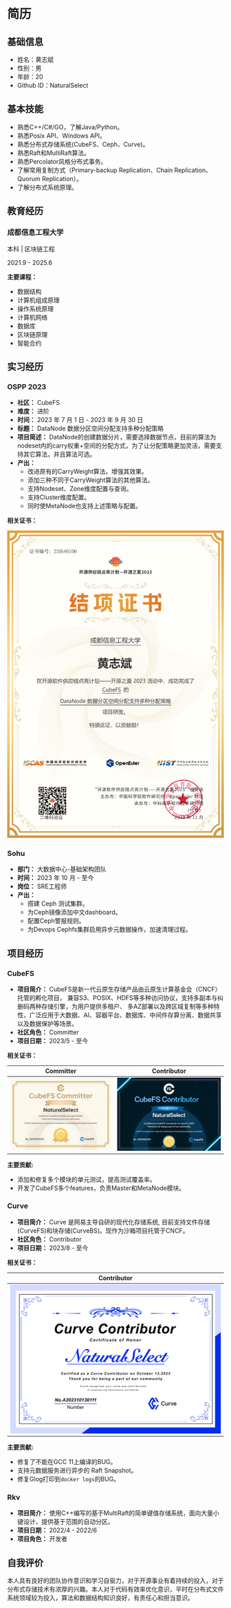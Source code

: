 # 简历

## 基础信息

* 姓名：黄志斌
* 性别：男
* 年龄：20
* Github ID：NaturalSelect
<!-- * 邮箱：2145973003@qq.com -->
<!-- * 手机号： +86 15915145280 -->

## 基本技能

* 熟悉C++/C#/GO，了解Java/Python。
* 熟悉Posix API、Windows API。
* 熟悉分布式存储系统(CubeFS、Ceph、Curve)。
* 熟悉Raft和MultiRaft算法。
* 熟悉Percolator风格分布式事务。
* 了解常用复制方式（Primary-backup Replication、Chain Replication、Quorum Replication）。
* 了解分布式系统原理。

## 教育经历

### 成都信息工程大学

本科 | 区块链工程

2021.9 - 2025.6

**主要课程：**
* 数据结构
* 计算机组成原理
* 操作系统原理
* 计算机网络
* 数据库
* 区块链原理
* 智能合约

## 实习经历

### OSPP 2023

* **社区：** CubeFS
* **难度：** 进阶
* **时间：** 2023 年 7 月 1 日 - 2023 年 9 月 30 日
* **标题：** DataNode 数据分区空间分配支持多种分配策略
* **项目简述：** DataNode的创建数据分片，需要选择数据节点，目前的算法为nodeset内的carry权重+空间的分配方式，为了让分配策略更加灵活，需要支持其它算法，并且算法可选。
* **产出：**
  * 改进原有的CarryWeight算法，增强其效果。
  * 添加三种不同于CarryWeight算法的其他算法。
  * 支持Nodeset、Zone维度配置与查询。
  * 支持Cluster维度配置。
  * 同时使MetaNode也支持上述策略与配置。

**相关证书：**

![OSPP 2023](./OSPP%202023.png)

### Sohu

* **部门：** 大数据中心-基础架构团队
* **时间：** 2023 年 10 月 - 至今
* **岗位：** SRE工程师
* **产出：**
    * 搭建 Ceph 测试集群。
    * 为Ceph镜像添加中文dashboard。
    * 配置Ceph警报规则。
    * 为Devops Cephfs集群启用异步元数据操作，加速清理过程。

## 项目经历

### CubeFS

* **项目简介：** CubeFS是新一代云原生存储产品由云原生计算基金会（CNCF）托管的孵化项目， 兼容S3、POSIX、HDFS等多种访问协议，支持多副本与纠删码两种存储引擎，为用户提供多租户、 多AZ部署以及跨区域复制等多种特性，广泛应用于大数据、AI、容器平台、数据库、中间件存算分离、数据共享以及数据保护等场景。
* **社区角色：** Committer
* **项目日期：** 2023/5 - 至今

**相关证书：**

|Committer|Contributor|
|-|-|
|![Committer](./CubeFS%20Committer.jpg)|![Contributor](./CubeFS%20Contributor.jpg)|

**主要贡献:**

* 添加和修复多个模块的单元测试，提高测试覆盖率。
* 开发了CubeFS多个features，负责Master和MetaNode模块。


<!--
* 对Master模块进行优化，加速快照应用和Client Id分配。
* 添加查询DataNode和MetaNode的负载的功能，减轻运维负担。
* 重构副本放置算法，并加入多种新算法，提供更为丰富的功能。
* 添加主动禁止卷写入的功能，与卷迁移功能对接。
* 添加设置DataNode数据分区限制的功能，以便运维根据具体情况做出调整。
* 添加后端审计日志并支持通过master进行卷级别配置。
* 优化MetaNode更新VolumeView逻辑，合并多个RPC减少Master负载。
-->

### Curve

* **项目简介：** Curve 是网易主导自研的现代化存储系统, 目前支持文件存储(CurveFS)和块存储(CurveBS)。现作为沙箱项目托管于CNCF。
* **社区角色：** Contributor
* **项目日期：** 2023/8 - 至今

**相关证书：**

|Contributor|
|-|
|![Contributor](./Curve%20Contributor.png)|

**主要贡献:**

* 修复了不能在GCC 11上编译的BUG。
* 支持元数据服务进行异步的 Raft Snapshot。
* 修复Glog打印到`docker logs`的BUG。

<!-- ### CurveAdm

* **项目简介：** CurveAdm是一个用于部署和管理Curve集群的工具，它易于使用且功能丰富。
* **社区角色：** Contributor
* **项目日期：** 2023/9 - 至今

**主要贡献：**

* 在WSL2部署客户端时，跳过FUSE模块的检查（FUSE已被静态链接到WSL2中）。 -->

### Rkv

* **项目简介：** 使用C++编写的基于MultiRaft的简单键值存储系统，面向大量小键设计，提供基于范围的自动分区。
* **项目日期：** 2022/4 - 2022/6
* **项目角色：** 开发者

## 自我评价

本人具有良好的团队协作意识和学习自驱力，对于开源事业有着持续的投入，对于分布式存储技术有浓厚的兴趣。本人对于代码有效率优化意识，平时在分布式文件系统领域较为投入，算法和数据结构知识良好，有责任心和担当意识。